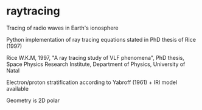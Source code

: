 # raytracing

Tracing of radio waves in Earth's ionosphere

Python implementation of ray tracing equations stated in PhD thesis of Rice (1997)  

Rice W.K.M, 1997, "A ray tracing study of VLF phenomena", PhD thesis, 
Space Physics Research Institute, Department of Physics, University of Natal

Electron/proton stratification according to Yabroff (1961) + IRI model available

Geometry is 2D polar
